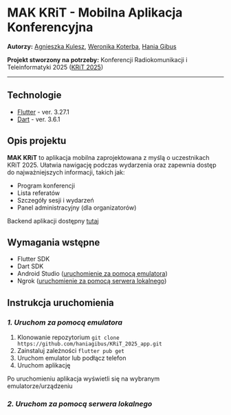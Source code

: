 # MAK KRiT - Mobilna Aplikacja Konferencyjna 
**Autorzy:** [Agnieszka Kulesz](https://github.com/agatherat), [Weronika Koterba](https://github.com/weronikakoterba), [Hania Gibus](https://github.com/haniagibus)

**Projekt stworzony na potrzeby:** Konferencji Radiokomunikacji i Teleinformatyki 2025 ([KRiT 2025](https://krit.com.pl/#/))

---

## Technologie
- [Flutter](https://flutter.dev/) - ver. 3.27.1
- [Dart](https://dart.dev/) - ver. 3.6.1

## Opis projektu
**MAK KRiT** to aplikacja mobilna zaprojektowana z myślą o uczestnikach KRiT 2025. Ułatwia nawigację podczas wydarzenia oraz zapewnia dostęp do najważniejszych informacji, takich jak:
- Program konferencji
- Lista referatów
- Szczegóły sesji i wydarzeń
- Panel administracyjny (dla organizatorów)

Backend aplikacji dostępny [tutaj](https://github.com/akulesz/KRiT_2025_api)

## Wymagania wstępne
- Flutter SDK
- Dart SDK
- Android Studio ([uruchomienie za pomocą emulatora](#1.-uruchom-za-pomocą-emulatora))
- Ngrok ([uruchomienie za pomocą serwera lokalnego](###2.-uruchom-za-pomocą-serwera-lokalnego))

## Instrukcja uruchomienia
### _1. Uruchom za pomocą emulatora_
1. Klonowanie repozytorium
```git clone https://github.com/haniagibus/KRiT_2025_app.git```
3. Zainstaluj zależności
```flutter pub get```
4. Uruchom emulator lub podłącz telefon
5. Uruchom aplikację

Po uruchomieniu aplikacja wyświetli się na wybranym emulatorze/urządzeniu

### _2. Uruchom za pomocą serwera lokalnego_
